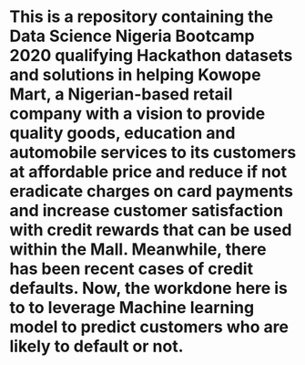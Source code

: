 # This is a repository containing the Data Science Nigeria Bootcamp 2020 qualifying Hackathon datasets and solutions in helping Kowope Mart, a Nigerian-based retail company with a vision to provide quality goods, education and automobile services to its customers at affordable price and reduce if not eradicate charges on card payments and increase customer satisfaction with credit rewards that can be used within the Mall. Meanwhile, there has been recent cases of credit defaults. Now, the workdone here is to to leverage Machine learning model to predict customers who are likely to default or not.   
